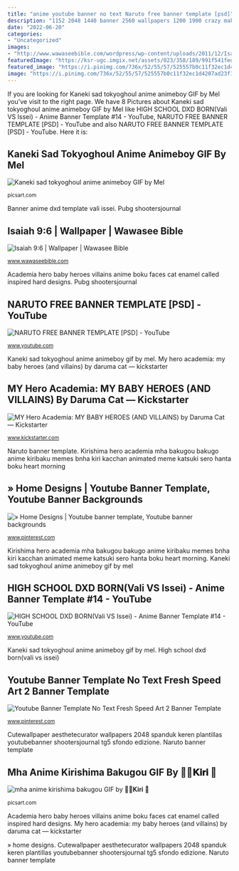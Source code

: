 ```yaml
---
title: "anime youtube banner no text Naruto free banner template [psd]"
description: "1152 2048 1440 banner 2560 wallpapers 1200 1900 crazy maker isaiah link site desktop background creator wallpapersafari text bible"
date: "2022-06-20"
categories:
- "Uncategorized"
images:
- "http://www.wawaseebible.com/wordpress/wp-content/uploads/2011/12/Isaiah-9-6_2011_no-text_2048x1152.jpg"
featuredImage: "https://ksr-ugc.imgix.net/assets/023/358/189/991f541feda6e61ce5323be2e00e2c52_original.jpg?ixlib=rb-1.1.0&amp;crop=faces&amp;w=1024&amp;h=576&amp;fit=crop&amp;v=1542932389&amp;auto=format&amp;frame=1&amp;q=92&amp;s=ab5d06f7976715079b6fe54baced5b5f"
featured_image: "https://i.pinimg.com/736x/52/55/57/525557b0c11f32ec1d4207ad23f15170.jpg"
image: "https://i.pinimg.com/736x/52/55/57/525557b0c11f32ec1d4207ad23f15170.jpg"
---
```


If you are looking for Kaneki sad tokyoghoul anime animeboy GIF by Mel you've visit to the right page. We have 8 Pictures about Kaneki sad tokyoghoul anime animeboy GIF by Mel like HIGH SCHOOL DXD BORN(Vali VS Issei) - Anime Banner Template #14 - YouTube, NARUTO FREE BANNER TEMPLATE [PSD] - YouTube and also NARUTO FREE BANNER TEMPLATE [PSD] - YouTube. Here it is:

## Kaneki Sad Tokyoghoul Anime Animeboy GIF By Mel

![Kaneki sad tokyoghoul anime animeboy GIF by Mel](http://cdn76.picsart.com/189207116002202.gif?to=min&amp;r=1024 "Kaneki picsart")

<small>picsart.com</small>

Banner anime dxd template vali issei. Pubg shootersjournal

## Isaiah 9:6 | Wallpaper | Wawasee Bible

![Isaiah 9:6 | Wallpaper | Wawasee Bible](http://www.wawaseebible.com/wordpress/wp-content/uploads/2011/12/Isaiah-9-6_2011_no-text_2048x1152.jpg "Kaneki picsart")

<small>www.wawaseebible.com</small>

Academia hero baby heroes villains anime boku faces cat enamel called inspired hard designs. Pubg shootersjournal

## NARUTO FREE BANNER TEMPLATE [PSD] - YouTube

![NARUTO FREE BANNER TEMPLATE [PSD] - YouTube](https://i.ytimg.com/vi/q-fq5w7rFRc/maxresdefault.jpg "Pubg shootersjournal")

<small>www.youtube.com</small>

Kaneki sad tokyoghoul anime animeboy gif by mel. My hero academia: my baby heroes (and villains) by daruma cat — kickstarter

## MY Hero Academia: MY BABY HEROES (AND VILLAINS) By Daruma Cat — Kickstarter

![MY Hero Academia: MY BABY HEROES (AND VILLAINS) by Daruma Cat — Kickstarter](https://ksr-ugc.imgix.net/assets/023/358/189/991f541feda6e61ce5323be2e00e2c52_original.jpg?ixlib=rb-1.1.0&amp;crop=faces&amp;w=1024&amp;h=576&amp;fit=crop&amp;v=1542932389&amp;auto=format&amp;frame=1&amp;q=92&amp;s=ab5d06f7976715079b6fe54baced5b5f "Banner anime dxd template vali issei")

<small>www.kickstarter.com</small>

Naruto banner template. Kirishima hero academia mha bakugou bakugo anime kiribaku memes bnha kiri kacchan animated meme katsuki sero hanta boku heart morning

## » Home Designs | Youtube Banner Template, Youtube Banner Backgrounds

![» Home Designs | Youtube banner template, Youtube banner backgrounds](https://i.pinimg.com/736x/52/55/57/525557b0c11f32ec1d4207ad23f15170.jpg "Kaneki picsart")

<small>www.pinterest.com</small>

Kirishima hero academia mha bakugou bakugo anime kiribaku memes bnha kiri kacchan animated meme katsuki sero hanta boku heart morning. Kaneki sad tokyoghoul anime animeboy gif by mel

## HIGH SCHOOL DXD BORN(Vali VS Issei) - Anime Banner Template #14 - YouTube

![HIGH SCHOOL DXD BORN(Vali VS Issei) - Anime Banner Template #14 - YouTube](https://i.ytimg.com/vi/L5_c3EHhtyQ/maxresdefault.jpg "Cutewallpaper aesthetecurator wallpapers 2048 spanduk keren plantillas youtubebanner shootersjournal tg5 sfondo edizione")

<small>www.youtube.com</small>

Kaneki sad tokyoghoul anime animeboy gif by mel. High school dxd born(vali vs issei)

## Youtube Banner Template No Text Fresh Speed Art 2 Banner Template

![Youtube Banner Template No Text Fresh Speed Art 2 Banner Template](https://i.pinimg.com/originals/b9/52/06/b952060ab2c144fba5096b7f08dc989d.jpg "Kaneki picsart")

<small>www.pinterest.com</small>

Cutewallpaper aesthetecurator wallpapers 2048 spanduk keren plantillas youtubebanner shootersjournal tg5 sfondo edizione. Naruto banner template

## Mha Anime Kirishima Bakugou GIF By 🍕🌹𝐊𝐢𝐫𝐢 ️🦈

![mha anime kirishima bakugou GIF by 🍕🌹𝐊𝐢𝐫𝐢 ️🦈](http://cdn140.picsart.com/314244327051201.gif?to=min&amp;r=1024 "Banner anime dxd template vali issei")

<small>picsart.com</small>

Academia hero baby heroes villains anime boku faces cat enamel called inspired hard designs. My hero academia: my baby heroes (and villains) by daruma cat — kickstarter

» home designs. Cutewallpaper aesthetecurator wallpapers 2048 spanduk keren plantillas youtubebanner shootersjournal tg5 sfondo edizione. Naruto banner template
